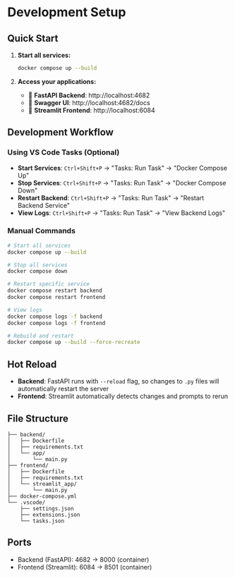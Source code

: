 # Development Setup

## Quick Start

1. **Start all services:**
   ```bash
   docker compose up --build
   ```

2. **Access your applications:**
   - 🚀 **FastAPI Backend**: http://localhost:4682
   - 📖 **Swagger UI**: http://localhost:4682/docs
   - 🎨 **Streamlit Frontend**: http://localhost:6084

## Development Workflow

### Using VS Code Tasks (Optional)
- **Start Services**: `Ctrl+Shift+P` → "Tasks: Run Task" → "Docker Compose Up"
- **Stop Services**: `Ctrl+Shift+P` → "Tasks: Run Task" → "Docker Compose Down"
- **Restart Backend**: `Ctrl+Shift+P` → "Tasks: Run Task" → "Restart Backend Service"
- **View Logs**: `Ctrl+Shift+P` → "Tasks: Run Task" → "View Backend Logs"

### Manual Commands
```bash
# Start all services
docker compose up --build

# Stop all services
docker compose down

# Restart specific service
docker compose restart backend
docker compose restart frontend

# View logs
docker compose logs -f backend
docker compose logs -f frontend

# Rebuild and restart
docker compose up --build --force-recreate
```

## Hot Reload
- **Backend**: FastAPI runs with `--reload` flag, so changes to `.py` files will automatically restart the server
- **Frontend**: Streamlit automatically detects changes and prompts to rerun

## File Structure
```
├── backend/
│   ├── Dockerfile
│   ├── requirements.txt
│   └── app/
│       └── main.py
├── frontend/
│   ├── Dockerfile
│   ├── requirements.txt
│   └── streamlit_app/
│       └── main.py
├── docker-compose.yml
└── .vscode/
    ├── settings.json
    ├── extensions.json
    └── tasks.json
```

## Ports
- Backend (FastAPI): 4682 → 8000 (container)
- Frontend (Streamlit): 6084 → 8501 (container)